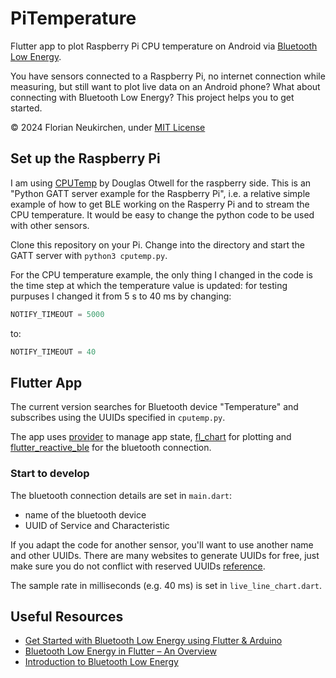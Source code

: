# PiTemperature

Flutter app to plot Raspberry Pi CPU temperature on Android via [Bluetooth Low Energy](https://learn.adafruit.com/introduction-to-bluetooth-low-energy).

You have sensors connected to a Raspberry Pi, no internet connection while measuring, but still want to plot live
data on an Android phone? What about connecting with Bluetooth Low Energy? This project helps you to get started.

© 2024 Florian Neukirchen, under [MIT License](https://github.com/florianneukirchen/pi_temperature/blob/main/LICENSE)

## Set up the Raspberry Pi

I am using [CPUTemp](https://github.com/Douglas6/cputemp) by Douglas Otwell for the raspberry side.
This is an "Python GATT server example for the Raspberry Pi", i.e. a relative simple example of how to get
BLE working on the Rasperry Pi and to stream the CPU temperature. It would be easy to change the python code to be used with other sensors.

Clone this repository on your Pi. Change into the directory and start the GATT server with `python3 cputemp.py`.

For the CPU temperature example, the only thing I changed in the code is the time step at which the 
temperature value is updated: 
for testing purpuses I changed it from 5 s to 40 ms by changing:

```python
NOTIFY_TIMEOUT = 5000
```

to: 
```python
NOTIFY_TIMEOUT = 40
```

## Flutter App

The current version searches for Bluetooth device "Temperature" and subscribes using the UUIDs
specified in `cputemp.py`.

The app uses [provider](https://docs.flutter.dev/data-and-backend/state-mgmt/simple) to manage app state, [fl_chart](https://pub.dev/packages/fl_chart) for plotting
and [flutter_reactive_ble](https://pub.dev/packages/flutter_reactive_ble) for the bluetooth connection.

### Start to develop
The bluetooth connection details are set in `main.dart`:
- name of the bluetooth device
- UUID of Service and Characteristic

If you adapt the code for another sensor, you'll want to use another name and other UUIDs. There are 
many websites to generate UUIDs for free, just make sure you do not conflict with reserved UUIDs 
[reference](https://novelbits.io/uuid-for-custom-services-and-characteristics/).


The sample rate in milliseconds (e.g. 40 ms) is set in `live_line_chart.dart`.

## Useful Resources
- [Get Started with Bluetooth Low Energy using Flutter & Arduino](https://medium.com/@danielwolf.dev/get-started-with-bluetooth-low-energy-using-flutter-arduino-bdf5d790edc)
- [Bluetooth Low Energy in Flutter – An Overview](https://leancode.co/blog/bluetooth-low-energy-in-flutter)
- [Introduction to Bluetooth Low Energy](https://learn.adafruit.com/introduction-to-bluetooth-low-energy)
